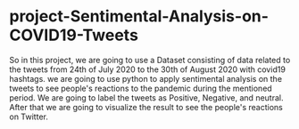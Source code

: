 # project-Sentimental-Analysis-on-COVID19-Tweets
So in this project, we are going to use a Dataset consisting of data related to the tweets from 24th of July 2020 to the 30th of August 2020 with covid19 hashtags. we are going to use python to apply sentimental analysis on the tweets to see people's reactions to the pandemic during the mentioned period. We are going to label the tweets as Positive, Negative, and neutral. After that we are going to visualize the result to see the people's reactions on Twitter.
